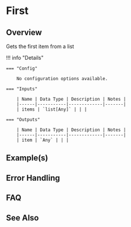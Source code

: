 # First

## Overview

Gets the first item from a list

!!! info "Details"

    === "Config"

        No configuration options available.

    === "Inputs"

        | Name | Data Type | Description | Notes |
        |------|-----------|-------------|-------|
        | items | `list[Any]` | | |

    === "Outputs"

        | Name | Data Type | Description | Notes |
        |------|-----------|-------------|-------|
        | item | `Any` | | |

## Example(s)

## Error Handling

## FAQ

## See Also
